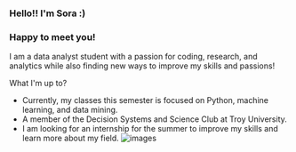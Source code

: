 ### Hello!! I'm Sora :)

### Happy to meet you!

I am a data analyst student with a passion for coding, research, and analytics while also finding new ways to improve my skills and passions!

What I'm up to?

  - Currently, my classes this semester is focused on Python, machine learning, and data mining.
  - A member of the Decision Systems and Science Club at Troy University.
  - I am looking for an internship for the summer to improve my skills and learn more about my field. 
 ![images](https://user-images.githubusercontent.com/96566394/160768677-2697e406-5bbb-4110-ba6f-1281320d1677.jpg)


<!--
**iamsooraa/iamsooraa** is a ✨ _special_ ✨ repository because its `README.md` (this file) appears on your GitHub profile.



Here are some ideas to get you started:
![images](https://user-images.githubusercontent.com/96566394/160768677-2697e406-5bbb-4110-ba6f-1281320d1677.jpg)

- 🔭 I’m currently working on ...
- 🌱 I’m currently learning ...
- 👯 I’m looking to collaborate on ...
- 🤔 I’m looking for help with ...
- 💬 Ask me about ...
- 📫 How to reach me: ...
- 😄 Pronouns: ...
- ⚡ Fun fact: ...
-->
